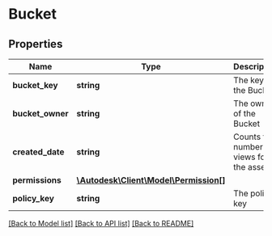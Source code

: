 # Bucket

## Properties
Name | Type | Description | Notes
------------ | ------------- | ------------- | -------------
**bucket_key** | **string** | The key of the Bucket | [optional] 
**bucket_owner** | **string** | The owner of the Bucket | [optional] 
**created_date** | **string** | Counts the number of views for the asset | [optional] 
**permissions** | [**\Autodesk\Client\Model\Permission[]**](Permission.md) |  | [optional] 
**policy_key** | **string** | The policy key | [optional] 

[[Back to Model list]](../README.md#documentation-for-models) [[Back to API list]](../README.md#documentation-for-api-endpoints) [[Back to README]](../README.md)


